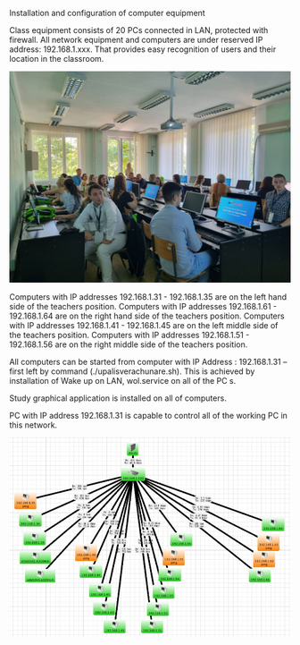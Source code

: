 Installation and configuration of computer equipment


Class equipment consists of 20 PCs connected in LAN, protected with firewall. All network equipment and computers are under reserved IP address: 192.168.1.ххх.
That provides easy recognition of users and their location in the classroom.

![alt text](https://github.com/zvonkoilich/URdata-DepthmapX/blob/main/ISSE-2023.jpg?raw=true)

Computers with IP addresses 192.168.1.31 - 192.168.1.35 are on the left hand side of the teachers position.
Computers with IP addresses 192.168.1.61 - 192.168.1.64 are on the right hand side of the teachers position.
Computers with IP addresses 192.168.1.41 - 192.168.1.45 are on the left middle side of the teachers position.
Computers with IP addresses 192.168.1.51 - 192.168.1.56 are on the right middle side of the teachers position.

All computers can be started from computer with IP Address : 192.168.1.31 – first left by command 
(./upalisverachunare.sh). This is achieved by installation of Wake up on LAN, wol.service on all of the PC s.

Study graphical application is installed on all of computers.

PC with IP address 192.168.1.31 is capable to control all of the working PC in this network.

![alt text](https://github.com/zvonkoilich/URdata-DepthmapX/blob/main/ClassRoomComps072023.jpg?raw=true)
